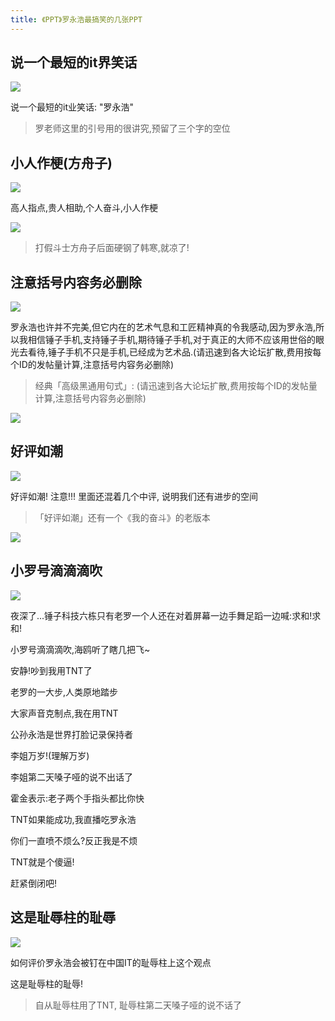 ```yaml
---
title: 《PPT》罗永浩最搞笑的几张PPT
---
```


## 说一个最短的it界笑话

![](https://www.v2fy.com/asset/speech-000002-lyh/lyh-it.gif)

说一个最短的it业笑话: "罗永浩"

> 罗老师这里的引号用的很讲究,预留了三个字的空位

## 小人作梗(方舟子)

![](https://www.v2fy.com/asset/speech-000002-lyh/lyh-fzz.gif)

高人指点,贵人相助,个人奋斗,小人作梗


![](https://www.v2fy.com/asset/speech-000002-lyh/f.png)

> 打假斗士方舟子后面硬钢了韩寒,就凉了!


## 注意括号内容务必删除

![](https://www.v2fy.com/asset/speech-000002-lyh/chuizi.gif)

罗永浩也许并不完美,但它内在的艺术气息和工匠精神真的令我感动,因为罗永浩,所以我相信锤子手机,支持锤子手机,期待锤子手机,对于真正的大师不应该用世俗的眼光去看待,锤子手机不只是手机,已经成为艺术品.(请迅速到各大论坛扩散,费用按每个ID的发帖量计算,注意括号内容务必删除)



> 经典「高级黑通用句式」: (请迅速到各大论坛扩散,费用按每个ID的发帖量计算,注意括号内容务必删除)

![](https://www.v2fy.com/asset/speech-000002-lyh/luo.png)

## 好评如潮

![](https://www.v2fy.com/asset/speech-000002-lyh/haopingruchao.gif)

好评如潮!
注意!!!
里面还混着几个中评, 说明我们还有进步的空间

> 「好评如潮」还有一个《我的奋斗》的老版本

![](https://www.v2fy.com/asset/speech-000001-lyh/ruchao.gif)


## 小罗号滴滴滴吹

![](https://www.v2fy.com/asset/speech-000002-lyh/xiaoluohao.gif)


夜深了...锤子科技六栋只有老罗一个人还在对着屏幕一边手舞足蹈一边喊:求和!求和!

小罗号滴滴滴吹,海鸥听了瞎几把飞~

安静!吵到我用TNT了

老罗的一大步,人类原地踏步

大家声音克制点,我在用TNT

公孙永浩是世界打脸记录保持者

李姐万岁!(理解万岁)

李姐第二天嗓子哑的说不出话了

霍金表示:老子两个手指头都比你快

TNT如果能成功,我直播吃罗永浩

你们一直喷不烦么?反正我是不烦

TNT就是个傻逼!

赶紧倒闭吧!

## 这是耻辱柱的耻辱

![](https://www.v2fy.com/asset/speech-000002-lyh/lyh-clz.gif)

如何评价罗永浩会被钉在中国IT的耻辱柱上这个观点

这是耻辱柱的耻辱!

>  自从耻辱柱用了TNT, 耻辱柱第二天嗓子哑的说不话了